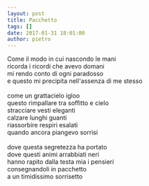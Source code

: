 ```yaml
---
layout: post
title: Pacchetto
tags: []
date: 2017-01-31 18:01:00
author: pietro
---
```

Come il modo in cui nascondo le mani<br/>ricorda i ricordi che avevo domani<br/>mi rendo conto di ogni paradosso<br/>e questo mi precipita nell'assenza di me stesso<br/><br/>come un grattacielo igloo<br/>questo rimpallare tra soffitto e cielo<br/>stracciare vesti eleganti<br/>calzare lunghi guanti<br/>riassorbire respiri esalati<br/>quando ancora piangevo sorrisi<br/><br/>dove questa segretezza ha portato<br/>dove questi animi arrabbiati neri<br/>hanno rapito dalla testa mia i pensieri<br/>consegnandoli in pacchetto<br/>a un timidissimo sorrisetto
